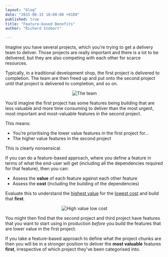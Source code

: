 ```yaml
---
layout: "blog"
date: "2015-06-15 10:00:00 +0100"
published: true
title: "Feature-based Benefits"
author: "Richard Stobart"

---
```


Imagine you have several projects, which you’re trying to get a delivery team to deliver. Those projects are really important and there is a lot to be delivered, but they are also competing with each other for scarce resources.<br/>

Typically, in a traditional development shop, the first project is delivered to completion. The team are then freed up and put onto the second project until that project is delivered to completion, and so on.<br/>

<p align="center"><img src="http://bit.ly/1QoKMMv" alt="The team"></p>

You’d imagine the first project has some features being building that are less valuable and more time consuming to deliver than the most urgent, most important and most-valuable features in the second project.<br/>

This means:<br/>

* You’re prioritising the lower value features in the first project for…
* The higher value features in the second project

This is clearly nonsensical.<br/>

If you can do a feature-based approach, where you define a feature in terms of what the end-user will get (including all the dependencies required for that feature), then you can:

* Assess the <b>value</b> of each feature against each other feature
* Assess the <b>cost</b> (including the building of the dependencies)

Evaluate this to understand the <u>highest value</u> for the <u>lowest cost</u> and build that <b>first</b>.<br/>

<p align="center"><img src="http://bit.ly/1RJsyaM" alt="High value low cost"></p>


You might then find that the second project and third project have features that you want to start using in production <i>before</i> you build the features that are lower value in the first project.<br/>

If you take a feature-based approach to define what the project chunks are then you will be in a stronger position to deliver the <b>most valuable</b> features <b>first</b>, irrespective of which project they’ve been categorised into.
